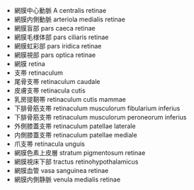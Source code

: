 - 網膜中心動脈 A centralis retinae
- 網膜内側動脈 arteriola medialis retinae
- 網膜盲部 pars caeca retinae
- 網膜毛様体部 pars ciliaris retinae
- 網膜虹彩部 pars iridica retinae
- 網膜視部 pars optica retinae
- 網膜 retina
- 支帯 retinaculum
- 尾骨支帯 retinaculum caudale
- 皮膚支帯 retinacula cutis
- 乳房提靭帯 retinaculum cutis mammae
- 下腓骨筋支帯 retinaculum musculorum fibularium inferius
- 下腓骨筋支帯 retinaculum musculorum peroneorum inferius
- 外側膝蓋支帯 retinaculum patellae laterale
- 内側膝蓋支帯 retinaculum patellae mediale
- 爪支帯 retinacula unguis
- 網膜色素上皮層 stratum pigmentosum retinae
- 網膜視床下部 tractus retinohypothalamicus
- 網膜血管 vasa sanguinea retinae
- 網膜内側静脈 venula medialis retinae
